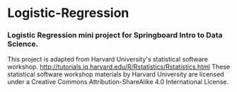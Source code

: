 # Logistic-Regression

### Logistic Regression mini project for Springboard Intro to Data Science. 


This project is adapted from Harvard University's statistical software workshop.
http://tutorials.iq.harvard.edu/R/Rstatistics/Rstatistics.html
These statistical software workshop materials by Harvard University are licensed 
under a Creative Commons Attribution-ShareAlike 4.0 International License.


